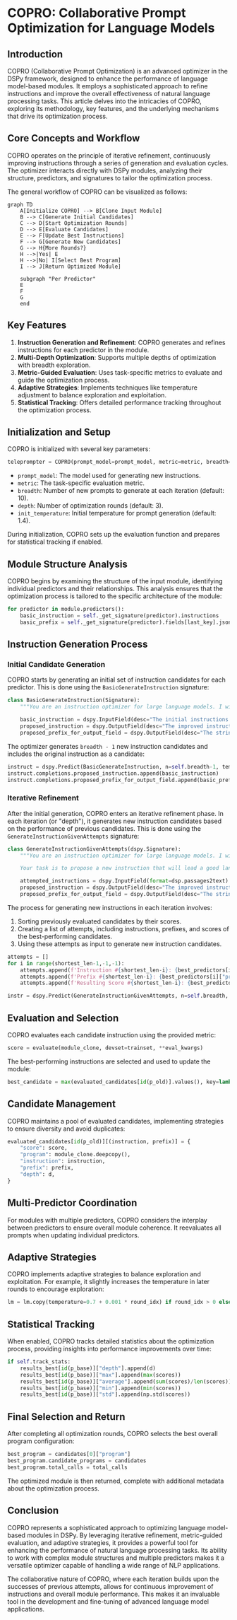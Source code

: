 # COPRO: Collaborative Prompt Optimization for Language Models

## Introduction

COPRO (Collaborative Prompt Optimization) is an advanced optimizer in the DSPy framework, designed to enhance the performance of language model-based modules. It employs a sophisticated approach to refine instructions and improve the overall effectiveness of natural language processing tasks. This article delves into the intricacies of COPRO, exploring its methodology, key features, and the underlying mechanisms that drive its optimization process.

## Core Concepts and Workflow

COPRO operates on the principle of iterative refinement, continuously improving instructions through a series of generation and evaluation cycles. The optimizer interacts directly with DSPy modules, analyzing their structure, predictors, and signatures to tailor the optimization process.

The general workflow of COPRO can be visualized as follows:

```mermaid
graph TD
    A[Initialize COPRO] --> B[Clone Input Module]
    B --> C[Generate Initial Candidates]
    C --> D[Start Optimization Rounds]
    D --> E[Evaluate Candidates]
    E --> F[Update Best Instructions]
    F --> G[Generate New Candidates]
    G --> H{More Rounds?}
    H -->|Yes| E
    H -->|No| I[Select Best Program]
    I --> J[Return Optimized Module]

    subgraph "Per Predictor"
    E
    F
    G
    end
```

## Key Features

1. **Instruction Generation and Refinement**: COPRO generates and refines instructions for each predictor in the module.
2. **Multi-Depth Optimization**: Supports multiple depths of optimization with breadth exploration.
3. **Metric-Guided Evaluation**: Uses task-specific metrics to evaluate and guide the optimization process.
4. **Adaptive Strategies**: Implements techniques like temperature adjustment to balance exploration and exploitation.
5. **Statistical Tracking**: Offers detailed performance tracking throughout the optimization process.

## Initialization and Setup

COPRO is initialized with several key parameters:

```python
teleprompter = COPRO(prompt_model=prompt_model, metric=metric, breadth=BREADTH, depth=DEPTH, init_temperature=INIT_TEMPERATURE)
```

- `prompt_model`: The model used for generating new instructions.
- `metric`: The task-specific evaluation metric.
- `breadth`: Number of new prompts to generate at each iteration (default: 10).
- `depth`: Number of optimization rounds (default: 3).
- `init_temperature`: Initial temperature for prompt generation (default: 1.4).

During initialization, COPRO sets up the evaluation function and prepares for statistical tracking if enabled.

## Module Structure Analysis

COPRO begins by examining the structure of the input module, identifying individual predictors and their relationships. This analysis ensures that the optimization process is tailored to the specific architecture of the module:

```python
for predictor in module.predictors():
    basic_instruction = self._get_signature(predictor).instructions
    basic_prefix = self._get_signature(predictor).fields[last_key].json_schema_extra['prefix']
```

## Instruction Generation Process

### Initial Candidate Generation

COPRO starts by generating an initial set of instruction candidates for each predictor. This is done using the `BasicGenerateInstruction` signature:

```python
class BasicGenerateInstruction(Signature):
    """You are an instruction optimizer for large language models. I will give you a ``signature`` of fields (inputs and outputs) in English. Your task is to propose an instruction that will lead a good language model to perform the task well. Don't be afraid to be creative."""

    basic_instruction = dspy.InputField(desc="The initial instructions before optimization")
    proposed_instruction = dspy.OutputField(desc="The improved instructions for the language model")
    proposed_prefix_for_output_field = dspy.OutputField(desc="The string at the end of the prompt, which will help the model start solving the task")
```

The optimizer generates `breadth - 1` new instruction candidates and includes the original instruction as a candidate:

```python
instruct = dspy.Predict(BasicGenerateInstruction, n=self.breadth-1, temperature=self.init_temperature)(basic_instruction=basic_instruction)
instruct.completions.proposed_instruction.append(basic_instruction)
instruct.completions.proposed_prefix_for_output_field.append(basic_prefix)
```

### Iterative Refinement

After the initial generation, COPRO enters an iterative refinement phase. In each iteration (or "depth"), it generates new instruction candidates based on the performance of previous candidates. This is done using the `GenerateInstructionGivenAttempts` signature:

```python
class GenerateInstructionGivenAttempts(dspy.Signature):
    """You are an instruction optimizer for large language models. I will give some task instructions I've tried, along with their corresponding validation scores. The instructions are arranged in increasing order based on their scores, where higher scores indicate better quality.

    Your task is to propose a new instruction that will lead a good language model to perform the task even better. Don't be afraid to be creative."""

    attempted_instructions = dspy.InputField(format=dsp.passages2text)
    proposed_instruction = dspy.OutputField(desc="The improved instructions for the language model")
    proposed_prefix_for_output_field = dspy.OutputField(desc="The string at the end of the prompt, which will help the model start solving the task")
```

The process for generating new instructions in each iteration involves:

1. Sorting previously evaluated candidates by their scores.
2. Creating a list of attempts, including instructions, prefixes, and scores of the best-performing candidates.
3. Using these attempts as input to generate new instruction candidates.

```python
attempts = []
for i in range(shortest_len-1,-1,-1):
    attempts.append(f'Instruction #{shortest_len-i}: {best_predictors[i]["instruction"]}')
    attempts.append(f'Prefix #{shortest_len-i}: {best_predictors[i]["prefix"]}')
    attempts.append(f'Resulting Score #{shortest_len-i}: {best_predictors[i]["score"]}')

instr = dspy.Predict(GenerateInstructionGivenAttempts, n=self.breadth, temperature=self.init_temperature)(attempted_instructions=attempts)
```

## Evaluation and Selection

COPRO evaluates each candidate instruction using the provided metric:

```python
score = evaluate(module_clone, devset=trainset, **eval_kwargs)
```

The best-performing instructions are selected and used to update the module:

```python
best_candidate = max(evaluated_candidates[id(p_old)].values(), key=lambda candidate: candidate['score'])
```

## Candidate Management

COPRO maintains a pool of evaluated candidates, implementing strategies to ensure diversity and avoid duplicates:

```python
evaluated_candidates[id(p_old)][(instruction, prefix)] = {
    "score": score,
    "program": module_clone.deepcopy(),
    "instruction": instruction,
    "prefix": prefix,
    "depth": d,
}
```

## Multi-Predictor Coordination

For modules with multiple predictors, COPRO considers the interplay between predictors to ensure overall module coherence. It reevaluates all prompts when updating individual predictors.

## Adaptive Strategies

COPRO implements adaptive strategies to balance exploration and exploitation. For example, it slightly increases the temperature in later rounds to encourage exploration:

```python
lm = lm.copy(temperature=0.7 + 0.001 * round_idx) if round_idx > 0 else lm
```

## Statistical Tracking

When enabled, COPRO tracks detailed statistics about the optimization process, providing insights into performance improvements over time:

```python
if self.track_stats:
    results_best[id(p_base)]["depth"].append(d)
    results_best[id(p_base)]["max"].append(max(scores))
    results_best[id(p_base)]["average"].append(sum(scores)/len(scores))
    results_best[id(p_base)]["min"].append(min(scores))
    results_best[id(p_base)]["std"].append(np.std(scores))
```

## Final Selection and Return

After completing all optimization rounds, COPRO selects the best overall program configuration:

```python
best_program = candidates[0]["program"]
best_program.candidate_programs = candidates
best_program.total_calls = total_calls
```

The optimized module is then returned, complete with additional metadata about the optimization process.

## Conclusion

COPRO represents a sophisticated approach to optimizing language model-based modules in DSPy. By leveraging iterative refinement, metric-guided evaluation, and adaptive strategies, it provides a powerful tool for enhancing the performance of natural language processing tasks. Its ability to work with complex module structures and multiple predictors makes it a versatile optimizer capable of handling a wide range of NLP applications.

The collaborative nature of COPRO, where each iteration builds upon the successes of previous attempts, allows for continuous improvement of instructions and overall module performance. This makes it an invaluable tool in the development and fine-tuning of advanced language model applications.